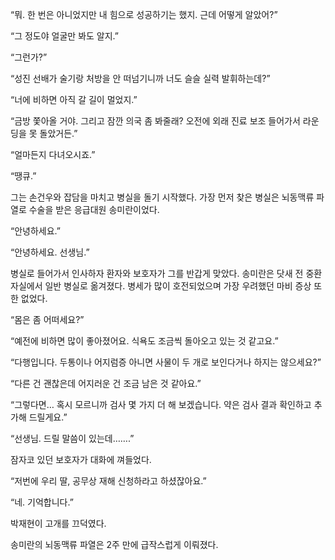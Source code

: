 “뭐. 한 번은 아니었지만 내 힘으로 성공하기는 했지. 근데 어떻게 알았어?”

“그 정도야 얼굴만 봐도 알지.”

“그런가?”

“성진 선배가 술기랑 처방을 안 떠넘기니까 너도 슬슬 실력 발휘하는데?”

“너에 비하면 아직 갈 길이 멀었지.”

“금방 쫓아올 거야. 그리고 잠깐 의국 좀 봐줄래? 오전에 외래 진료 보조 들어가서 라운딩을 못 돌았거든.”

“얼마든지 다녀오시죠.”

“땡큐.”

그는 손건우와 잡담을 마치고 병실을 돌기 시작했다. 가장 먼저 찾은 병실은 뇌동맥류 파열로 수술을 받은 응급대원 송미란이었다.

“안녕하세요.”

“안녕하세요. 선생님.”

병실로 들어가서 인사하자 환자와 보호자가 그를 반갑게 맞았다. 송미란은 닷새 전 중환자실에서 일반 병실로 옮겨졌다. 병세가 많이 호전되었으며 가장 우려했던 마비 증상 또한 없었다.

“몸은 좀 어떠세요?”

“예전에 비하면 많이 좋아졌어요. 식욕도 조금씩 돌아오고 있는 것 같고요.”

“다행입니다. 두통이나 어지럼증 아니면 사물이 두 개로 보인다거나 하지는 않으세요?”

“다른 건 괜찮은데 어지러운 건 조금 남은 것 같아요.”

“그렇다면… 혹시 모르니까 검사 몇 가지 더 해 보겠습니다. 약은 검사 결과 확인하고 추가해 드릴게요.”

“선생님. 드릴 말씀이 있는데…….”

잠자코 있던 보호자가 대화에 껴들었다.

“저번에 우리 딸, 공무상 재해 신청하라고 하셨잖아요.”

“네. 기억합니다.”

박재현이 고개를 끄덕였다.

송미란의 뇌동맥류 파열은 2주 만에 급작스럽게 이뤄졌다.
